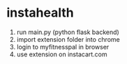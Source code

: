 # instahealth

1) run main.py (python flask backend)
2) import extension folder into chrome
3) login to myfitnesspal in browser
4) use extension on instacart.com
